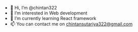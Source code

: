 - 👋 Hi, I’m @chintan322
- 👀 I’m interested in Web development
- 🌱 I’m currently learning React framework
- 📫 You can contact me on chintansutariya322@gmail.com

<!---
chintan322/chintan322 is a ✨ special ✨ repository because its `README.md` (this file) appears on your GitHub profile.
You can click the Preview link to take a look at your changes.
--->
